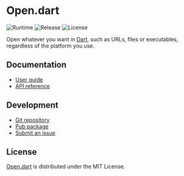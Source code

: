 # Open.dart
![Runtime](https://img.shields.io/badge/dart-%3E%3D2.5-brightgreen.svg) ![Release](https://img.shields.io/pub/v/open.svg) ![License](https://img.shields.io/badge/license-MIT-blue.svg)

Open whatever you want in [Dart](https://dart.dev), such as URLs, files or executables, regardless of the platform you use.

## Documentation
- [User guide](https://dev.belin.io/open.dart)
- [API reference](https://dev.belin.io/open.dart/api)

## Development
- [Git repository](https://github.com/cedx/open.dart)
- [Pub package](https://pub.dev/packages/open)
- [Submit an issue](https://github.com/cedx/open.dart/issues)

## License
[Open.dart](https://dev.belin.io/open.dart) is distributed under the MIT License.
